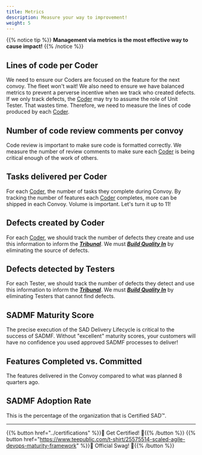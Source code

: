 ```yaml
---
title: Metrics
description: Measure your way to improvement!
weight: 5
---
```


{{% notice tip %}}
**Management via metrics is the most effective way to cause impact!**
{{% /notice %}}

## Lines of code per Coder

 We need to ensure our Coders are focused on the feature for the next convoy. The fleet won't wait! We also need to ensure we have balanced metrics to prevent a perverse incentive when we track who created defects. If we only track defects, the [Coder](../organization/#coder) may try to assume the role of Unit Tester. That wastes time. Therefore, we need to measure the lines of code produced by each [Coder](../organization/#coder).

## Number of code review comments per convoy

Code review is important to make sure code is formatted correctly. We measure the number of review comments to make sure each [Coder](../organization/#coder) is being critical enough of the work of others.

## Tasks delivered per Coder

For each [Coder](../organization/#coder), the number of tasks they complete during Convoy. By tracking the number of features each [Coder](../organization/#coder) completes, more can be shipped in each Convoy. Volume is important. Let's turn it up to 11!

## Defects created by Coder

For each [Coder](../organization/#coder), we should track the number of defects they create and use this information to inform the *[**Tribunal**](../release-convoy/#tribunal)*. We must *[**Build Quality In**](../principles/#build-quality-in)* by eliminating the source of defects.

## Defects detected by Testers

For each Tester, we should track the number of defects they detect and use this information to inform the *[**Tribunal**](../release-convoy/#tribunal)*. We must *[**Build Quality In**](../principles/#build-quality-in)* by eliminating Testers that cannot find defects.

## SADMF Maturity Score

The precise execution of the SAD Delivery Lifecycle is critical to the success of SADMF. Without "excellent" maturity scores, your customers will have no confidence you used approved SADMF processes to deliver!

## Features Completed vs. Committed

The features delivered in the Convoy compared to what was planned 8 quarters ago.

## SADMF Adoption Rate

This is the percentage of the organization that is Certified SAD&trade;.

---

{{% button href="../certifications" %}}🏅 Get Certified! 🏅{{% /button %}}
{{% button href="https://www.teepublic.com/t-shirt/25575514-scaled-agile-devops-maturity-framework" %}}💸 Official Swag! 💸{{% /button %}}
